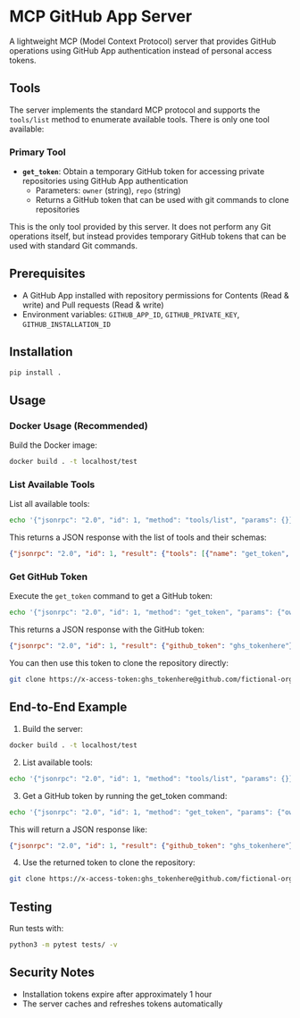 # MCP GitHub App Server

A lightweight MCP (Model Context Protocol) server that provides GitHub operations using GitHub App authentication instead of personal access tokens.

## Tools

The server implements the standard MCP protocol and supports the `tools/list` method to enumerate available tools. There is only one tool available:

### Primary Tool

- **`get_token`**: Obtain a temporary GitHub token for accessing private repositories using GitHub App authentication
  - Parameters: `owner` (string), `repo` (string)
  - Returns a GitHub token that can be used with git commands to clone repositories

This is the only tool provided by this server. It does not perform any Git operations itself, but instead provides temporary GitHub tokens that can be used with standard Git commands.

## Prerequisites

- A GitHub App installed with repository permissions for Contents (Read & write) and Pull requests (Read & write)
- Environment variables: `GITHUB_APP_ID`, `GITHUB_PRIVATE_KEY`, `GITHUB_INSTALLATION_ID`

## Installation

```bash
pip install .
```

## Usage

### Docker Usage (Recommended)

Build the Docker image:
```bash
docker build . -t localhost/test
```

### List Available Tools

List all available tools:
```bash
echo '{"jsonrpc": "2.0", "id": 1, "method": "tools/list", "params": {}}' | docker run -i --rm -e GITHUB_APP_ID="$GITHUB_APP_ID" -e GITHUB_PRIVATE_KEY="$GITHUB_PRIVATE_KEY" -e GITHUB_INSTALLATION_ID="$GITHUB_INSTALLATION_ID" localhost/test
```

This returns a JSON response with the list of tools and their schemas:
```json
{"jsonrpc": "2.0", "id": 1, "result": {"tools": [{"name": "get_token", "description": "Obtain a temporary GitHub token for accessing private repositories using GitHub App authentication. This token can be used with git commands to clone repositories.", "inputSchema": {"properties": {"owner": {"title": "Owner", "type": "string"}, "repo": {"title": "Repo", "type": "string"}}, "required": ["owner", "repo"], "title": "CloneArgs", "type": "object"}}]}}
```

### Get GitHub Token

Execute the `get_token` command to get a GitHub token:
```bash
echo '{"jsonrpc": "2.0", "id": 1, "method": "get_token", "params": {"owner": "fictional-org", "repo": "private-repo"}}' | docker run -i --rm -e GITHUB_APP_ID="$GITHUB_APP_ID" -e GITHUB_PRIVATE_KEY="$GITHUB_PRIVATE_KEY" -e GITHUB_INSTALLATION_ID="$GITHUB_INSTALLATION_ID" localhost/test
```

This returns a JSON response with the GitHub token:
```json
{"jsonrpc": "2.0", "id": 1, "result": {"github_token": "ghs_tokenhere"}}
```

You can then use this token to clone the repository directly:
```bash
git clone https://x-access-token:ghs_tokenhere@github.com/fictional-org/private-repo.git
```

## End-to-End Example

1. Build the server:
```bash
docker build . -t localhost/test
```

2. List available tools:
```bash
echo '{"jsonrpc": "2.0", "id": 1, "method": "tools/list", "params": {}}' | docker run -i --rm -e GITHUB_APP_ID="$GITHUB_APP_ID" -e GITHUB_PRIVATE_KEY="$GITHUB_PRIVATE_KEY" -e GITHUB_INSTALLATION_ID="$GITHUB_INSTALLATION_ID" localhost/test
```

3. Get a GitHub token by running the get_token command:
```bash
echo '{"jsonrpc": "2.0", "id": 1, "method": "get_token", "params": {"owner": "fictional-org", "repo": "private-repo"}}' | docker run -i --rm -e GITHUB_APP_ID="$GITHUB_APP_ID" -e GITHUB_PRIVATE_KEY="$GITHUB_PRIVATE_KEY" -e GITHUB_INSTALLATION_ID="$GITHUB_INSTALLATION_ID" localhost/test
```

This will return a JSON response like:
```json
{"jsonrpc": "2.0", "id": 1, "result": {"github_token": "ghs_tokenhere"}}
```

4. Use the returned token to clone the repository:
```bash
git clone https://x-access-token:ghs_tokenhere@github.com/fictional-org/private-repo.git
```

## Testing

Run tests with:
```bash
python3 -m pytest tests/ -v
```

## Security Notes

- Installation tokens expire after approximately 1 hour
- The server caches and refreshes tokens automatically
